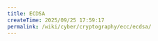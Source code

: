 ```yaml
---
title: ECDSA
createTime: 2025/09/25 17:59:17
permalink: /wiki/cyber/cryptography/ecc/ecdsa/
---
```

